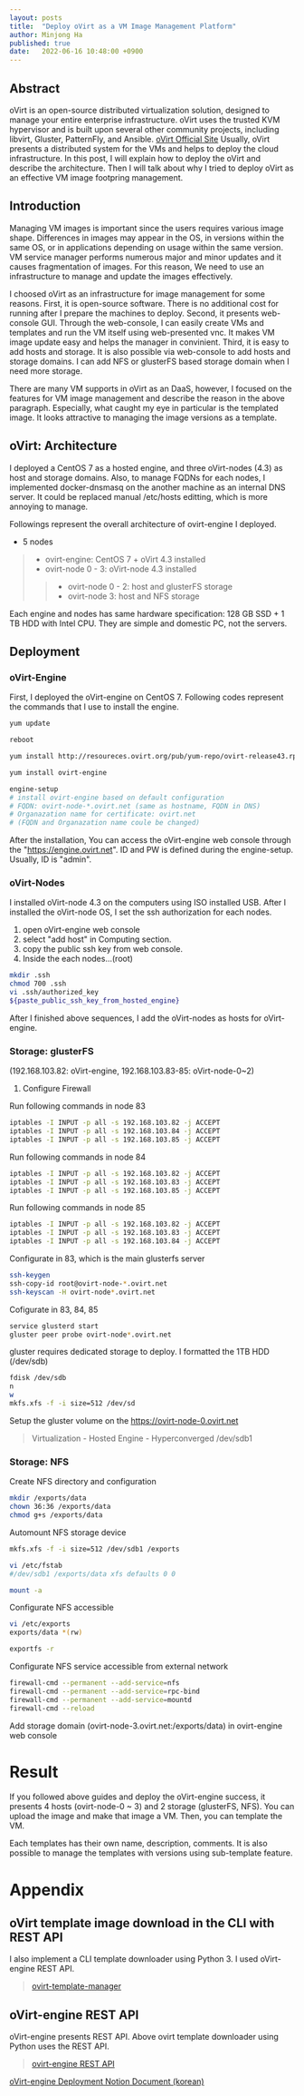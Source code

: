 ```yaml
---
layout: posts
title:  "Deploy oVirt as a VM Image Management Platform"
author: Minjong Ha
published: true
date:   2022-06-16 10:48:00 +0900
---
```


## Abstract
oVirt is an open-source distributed virtualization solution, designed to manage your entire enterprise infrastructure. oVirt uses the trusted KVM hypervisor and is built upon several other community projects, including libvirt, Gluster, PatternFly, and Ansible. [oVirt Official Site](https://www.ovirt.org/)
Usually, oVirt presents a distributed system for the VMs and helps to deploy the cloud infrastructure.
In this post, I will explain how to deploy the oVirt and describe the architecture.
Then I will talk about why I tried to deploy oVirt as an effective VM image footpring management.

## Introduction
Managing VM images is important since the users requires various image shape.
Differences in images may appear in the OS, in versions within the same OS, or in applications depending on usage within the same version.
VM service manager performs numerous major and minor updates and it causes fragmentation of images.
For this reason, We need to use an infrastructure to manage and update the images effectively.

I choosed oVirt as an infrastructure for image management for some reasons.
First, it is open-source software.
There is no additional cost for running after I prepare the machines to deploy.
Second, it presents web-console GUI.
Through the web-console, I can easily create VMs and templates and run the VM itself using web-presented vnc.
It makes VM image update easy and helps the manager in convinient.
Third, it is easy to add hosts and storage.
It is also possible via web-console to add hosts and storage domains.
I can add NFS or glusterFS based storage domain when I need more storage.

There are many VM supports in oVirt as an DaaS, however, I focused on the features for VM image management and describe the reason in the above paragraph.
Especially, what caught my eye in particular is the templated image.
It looks attractive to managing the image versions as a template.

## oVirt: Architecture
I deployed a CentOS 7 as a hosted engine, and three oVirt-nodes (4.3) as host and storage domains.
Also, to manage FQDNs for each nodes, I implemented docker-dnsmasq on the another machine as an internal DNS server.
It could be replaced manual /etc/hosts editting, which is more annoying to manage.

Followings represent the overall architecture of ovirt-engine I deployed.

* 5 nodes
> * ovirt-engine: CentOS 7 + oVirt 4.3 installed
> * ovirt-node 0 - 3: oVirt-node 4.3 installed
>> * ovirt-node 0 - 2: host and glusterFS storage
>> * ovirt-node 3: host and NFS storage

Each engine and nodes has same hardware specification: 128 GB SSD + 1 TB HDD with Intel CPU.
They are simple and domestic PC, not the servers.

## Deployment
<!--- need image to describe the architecture --->
<!--- describe install sequences --->

### oVirt-Engine
First, I deployed the oVirt-engine on CentOS 7.
Following codes represent the commands that I use to install the engine.

```bash
yum update

reboot

yum install http://resoureces.ovirt.org/pub/yum-repo/ovirt-release43.rpm

yum install ovirt-engine

engine-setup
# install ovirt-engine based on default configuration
# FQDN: ovirt-node-*.ovirt.net (same as hostname, FQDN in DNS)
# Organazation name for certificate: ovirt.net
# (FQDN and Organazation name coule be changed)
```

After the installation, You can access the oVirt-engine web console through the "https://engine.ovirt.net".
ID and PW is defined during the engine-setup. 
Usually, ID is "admin".


### oVirt-Nodes
I installed oVirt-node 4.3 on the computers using ISO installed USB.
After I installed the oVirt-node OS, I set the ssh authorization for each nodes.

1. open oVirt-engine web console
2. select "add host" in Computing section.
3. copy the public ssh key from web console.
4. Inside the each nodes...(root)

```bash
mkdir .ssh
chmod 700 .ssh
vi .ssh/authorized_key
${paste_public_ssh_key_from_hosted_engine}
```

After I finished above sequences, I add the oVirt-nodes as hosts for oVirt-engine.


### Storage: glusterFS
(192.168.103.82: oVirt-engine, 192.168.103.83-85: oVirt-node-0~2)

1. Configure Firewall

Run following commands in node 83

```bash
iptables -I INPUT -p all -s 192.168.103.82 -j ACCEPT
iptables -I INPUT -p all -s 192.168.103.84 -j ACCEPT
iptables -I INPUT -p all -s 192.168.103.85 -j ACCEPT
```

Run following commands in node 84

```bash
iptables -I INPUT -p all -s 192.168.103.82 -j ACCEPT
iptables -I INPUT -p all -s 192.168.103.83 -j ACCEPT
iptables -I INPUT -p all -s 192.168.103.85 -j ACCEPT
```

Run following commands in node 85

```bash
iptables -I INPUT -p all -s 192.168.103.82 -j ACCEPT
iptables -I INPUT -p all -s 192.168.103.83 -j ACCEPT
iptables -I INPUT -p all -s 192.168.103.84 -j ACCEPT
```

Configurate in 83, which is the main glusterfs server

```bash
ssh-keygen
ssh-copy-id root@ovirt-node-*.ovirt.net
ssh-keyscan -H ovirt-node*.ovirt.net
```

Cofigurate in 83, 84, 85

```bash
service glusterd start
gluster peer probe ovirt-node*.ovirt.net
```

gluster requires dedicated storage to deploy.
I formatted the 1TB HDD (/dev/sdb)

```bash
fdisk /dev/sdb
n
w
mkfs.xfs -f -i size=512 /dev/sd
```

Setup the gluster volume on the https://ovirt-node-0.ovirt.net
> Virtualization - Hosted Engine - Hyperconverged
>/dev/sdb1


### Storage: NFS

Create NFS directory and configuration

```bash
mkdir /exports/data
chown 36:36 /exports/data
chmod g+s /exports/data
```

Automount NFS storage device

```bash
mkfs.xfs -f -i size=512 /dev/sdb1 /exports

vi /etc/fstab
#/dev/sdb1 /exports/data xfs defaults 0 0 

mount -a
```

Configurate NFS accessible

```bash
vi /etc/exports
exports/data *(rw)

exportfs -r
```

Configurate NFS service accessible from external network
```bash
firewall-cmd --permanent --add-service=nfs
firewall-cmd --permanent --add-service=rpc-bind
firewall-cmd --permanent --add-service=mountd
firewall-cmd --reload
```

Add storage domain (ovirt-node-3.ovirt.net:/exports/data) in ovirt-engine web console


# Result
If you followed above guides and deploy the oVirt-engine success, it presents 4 hosts (ovirt-node-0 ~ 3) and 2 storage (glusterFS, NFS).
You can upload the image and make that image a VM.
Then, you can template the VM.

Each templates has their own name, description, comments.
It is also possible to manage the templates with versions using sub-template feature.

# Appendix
## oVirt template image download in the CLI with REST API

I also implement a CLI template downloader using Python 3. 
I used oVirt-engine REST API.
> [ovirt-template-manager](https://github.com/minjong-ha/ovirt-template-manager)

## oVirt-engine REST API
oVirt-engine presents REST API.
Above ovirt template downloader using Python uses the REST API.
> [ovirt-engine REST API](http://ovirt.github.io/ovirt-engine-api-model/)


[oVirt-engine Deployment Notion Document (korean)](https://seen-fact-e72.notion.site/VM-oVirt-92ca20a41c1741f4ac4b39f0c97f56a2)
